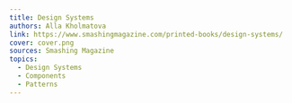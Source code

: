 ```yaml
---
title: Design Systems
authors: Alla Kholmatova
link: https://www.smashingmagazine.com/printed-books/design-systems/
cover: cover.png
sources: Smashing Magazine
topics:
  - Design Systems
  - Components
  - Patterns
---
```

